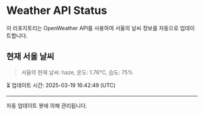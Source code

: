 
# Weather API Status

이 리포지토리는 OpenWeather API를 사용하여 서울의 날씨 정보를 자동으로 업데이트합니다.

## 현재 서울 날씨
> 서울의 현재 날씨: haze, 온도: 1.76°C, 습도: 75%

⏳ 업데이트 시간: 2025-03-19 16:42:49 (UTC)

---
자동 업데이트 봇에 의해 관리됩니다.
